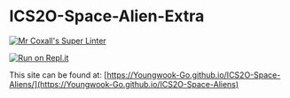 # ICS2O-Space-Alien-Extra

[![Mr Coxall's Super Linter](https://github.com/Youngwook-Go/ICS2O-Space-Aliens/workflows/Mr%20Coxall's%20Super%20Linter/badge.svg)](https://github.com/Youngwook-Go/ICS2O-Space-Aliens/actions)

[![Run on Repl.it](https://repl.it/badge/github/Youngwook-Go/ICS2O-Space-Aliens)](https://repl.it/github/Youngwook-Go/ICS2O-Space-Aliens)

This site can be found at: [https://Youngwook-Go.github.io/ICS2O-Space-Aliens/](https://Youngwook-Go.github.io/ICS2O-Space-Aliens)
